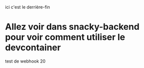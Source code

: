 ici c'est le derrière-fin

# Allez voir dans snacky-backend pour voir comment utiliser le devcontainer

test de webhook 20
